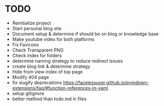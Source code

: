 # TODO
- Reinitialize project
- Start personal blog site
- Document setup & determine if should be on blog or knowledge base
- Make youtube video for both platforms
- Fix Favicons
- Check Transparent PNG
- Check index for folders
- determine naming strategy to reduce redirect issues
- create blog link & determine strategy
- Hide from view index of top page
- Modify 404 page
- fix slugify deprecations
https://facelessuser.github.io/pymdown-extensions/faq/#function-references-in-yaml
- setup gitignore
- better method than todo.md in files
